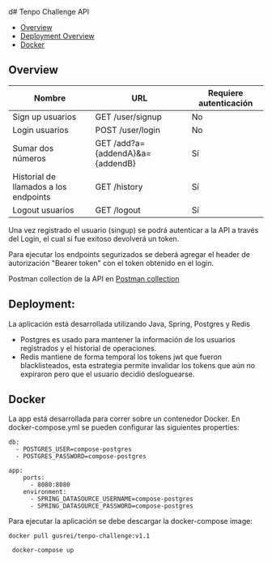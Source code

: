 d# Tenpo Challenge API


* [Overview](#overview)
* [Deployment Overview](#deployment-overview)
* [Docker](#docker)

## Overview
Nombre      |  URL                        | Requiere autenticación
----------|-----------------------------|-------------
Sign up usuarios   |  GET /user/signup | No
Login usuarios | POST /user/login | No
Sumar dos números | GET /add?a={addendA}&a={addendB} | Sí
Historial de llamados a los endpoints | GET /history | Sí
Logout usuarios | GET /logout | Sí

Una vez registrado el usuario (singup) se podrá autenticar a la API a través del Login, el cual si fue exitoso devolverá un token.

Para ejecutar los endpoints segurizados se deberá agregar el header de autorización "Bearer token" con el token obtenido en el login.

Postman collection de la API en [Postman collection](src/test/resources/templates/challenge.postman_collection.json)

## Deployment:

La aplicación está desarrollada utilizando Java, Spring, Postgres y Redis
- Postgres es usado para mantener la información de los usuarios registrados y el historial de operaciones.
- Redis mantiene de forma temporal los tokens jwt que fueron blacklisteados, esta estrategia permite invalidar los tokens que aún no expiraron pero que el usuario decidió desloguearse.

## Docker

La app está desarrollada para correr sobre un contenedor Docker. 
En docker-compose.yml se pueden configurar las siguientes properties:

```
db:
  - POSTGRES_USER=compose-postgres
  - POSTGRES_PASSWORD=compose-postgres
```
```
app:
    ports:
      - 8080:8080
    environment:
      - SPRING_DATASOURCE_USERNAME=compose-postgres
      - SPRING_DATASOURCE_PASSWORD=compose-postgres
```
Para ejecutar la aplicación se debe descargar la  docker-compose image:
```
docker pull gusrei/tenpo-challenge:v1.1
```

 ```
  docker-compose up 
 ```

